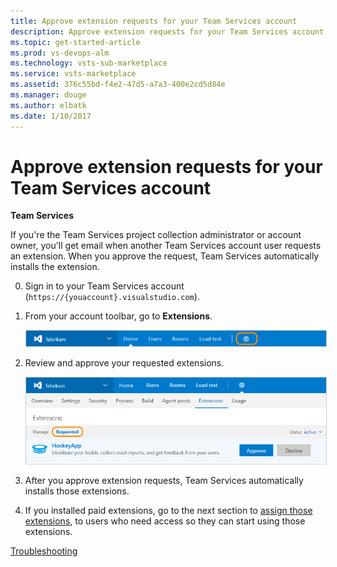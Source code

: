 ```yaml
---
title: Approve extension requests for your Team Services account
description: Approve extension requests for your Team Services account
ms.topic: get-started-article
ms.prod: vs-devops-alm
ms.technology: vsts-sub-marketplace
ms.service: vsts-marketplace
ms.assetid: 376c55bd-f4e2-47d5-a7a3-400e2cd5d84e 
ms.manager: douge
ms.author: elbatk
ms.date: 1/10/2017
---
```


# Approve extension requests for your Team Services account

**Team Services**

If you're the Team Services project collection administrator or account owner, 
you'll get email when another Team Services account user requests an extension. 
When you approve the request, Team Services automatically installs the extension.

0.	Sign in to your Team Services account 
(```https://{youaccount}.visualstudio.com```).

0.	From your account toolbar, go to **Extensions**.

	<img alt="Extensions tab" src="../_shared/_img/account-settings-new-ui.png" style="border: 1px solid #CCCCCC" />

0.	Review and approve your requested extensions.

	<img alt="Extensions tab, requested extensions" src="_img/get-vsts-extensions/approve-request-updated-ui.png" style="border: 1px solid #CCCCCC" />

0.	After you approve extension requests, 
Team Services automatically installs those extensions. 

0.	If you installed paid extensions, 
go to the next section to [assign those extensions](#assign-extension), 
to users who need access so they can start using those extensions.


[Troubleshooting](faq-extensions.md)